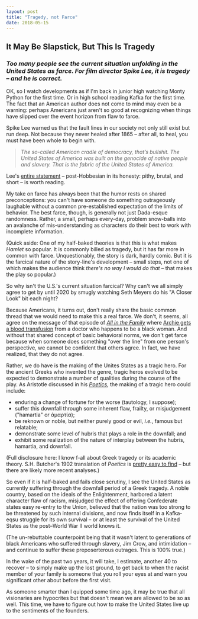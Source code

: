 ```yaml
---
layout: post
title: "Tragedy, not Farce"
date: 2018-05-15
---
```


<h2>
It May Be Slapstick, But This Is Tragedy
</h2>
<h3>
<em>Too many people see the current situation unfolding in the United States as farce. For film director Spike Lee, it is tragedy – and he is correct.</em>
</h3>
<p>
OK, so I watch developments as if I'm back in junior high watching Monty Python for the first time. Or in high school reading Kafka for the first time. The fact that an American author does not come to mind may even be a warning: perhaps Americans just aren't so good at recognizing when things have slipped over the event horizon from flaw to farce.
</p>
<p>
Spike Lee warned us that the fault lines in our society not only still exist but run deep. Not because they never healed after 1865 – after all, to heal, you must have been whole to begin with.
</p>
<blockquote>
<em>
  The so-called American cradle of democracy, that’s bullshit. The United States of America was built on the genocide of native people and slavery. That is the fabric of the United States of America.
  </em>
</blockquote>
<p>
Lee's <a href="http://www.vulture.com/2018/05/read-it-spike-lee-and-his-anti-trump-speech-at-cannes.html">entire statement</a> – post-Hobbesian in its honesty: pithy, brutal, and short – is worth reading.
</p>
<p>
My take on farce has always been that the humor rests on shared preconceptions: you can't have someone do something outrageously laughable without a common pre-established expectation of the limits of behavior. The best farce, though, is generally not just Dada-esque randomness. Rather, a small, perhaps every-day, problem snow-balls into an avalanche of mis-understanding as characters do their best to work with incomplete information.
</p>
<p>
(Quick aside: One of my half-baked theories is that this is what makes <em>Hamlet</em> so popular. It is commonly billed as tragedy, but it has far more in common with farce. Unquestionably, the story is dark, hardly comic. But it is the farcical nature of the story-line's development – small steps, not one of which makes the audience think <em>there's no way I would do that</em> – that makes the play so popular.)
</p>
<p>
So why isn't the U.S.'s current situation farcical? Why can't we all simply agree to get by until 2020 by smugly watching Seth Meyers do his "A Closer Look" bit each night? 
</p>
<p>
Because Americans, it turns out, don't really share the basic common thread that we would need to make this a real farce. We don't, it seems, all agree on the message of that episode of <a href="https://www.imdb.com/title/tt0066626/"><em>All in the Family</em></a> where <a href="https://www.youtube.com/watch?v=Cfocap0Wyac">Archie gets a blood transfusion</a> from a doctor who happens to be a black woman. And without that shared concept of basic behavioral norms, we don't get farce because when someone does something "over the line" from one person's perspective, we cannot be confident that others agree. In fact, we have realized, that they do not agree.
</p>
<p>
Rather, we do have is the making of the Unites States as a tragic hero. For the ancient Greeks who invented the genre, tragic heros evolved to be expected to demonstrate a number of qualities during the course of the play. As Aristotle discussed in his <a href="https://en.wikipedia.org/wiki/Poetics_(Aristotle)"><em>Poetics</em></a>, the making of a tragic hero could include:
</p>
<ul>
  <li>enduring a change of fortune for the worse (tautology, I suppose);</li>
  <li>suffer this downfall through some inherent flaw, frailty, or misjudgement ("hamartia" or ἁμαρτία);</li>
  <li>be reknown or noble, but neither purely good or evil, <em>i.e.</em>, famous but relatable;</li>
  <li>demonstrate some level of hubris that plays a role in the downfall; and</li>
  <li>exhibit some realization of the nature of interplay between the hubris, hamartia, and downfall.</li>  
</ul>
<p>
  (Full disclosure here: I know f-all about Greek tragedy or its academic theory. S.H. Butcher's 1902 translation of <em>Poetics</em> is <a href="https://www.stmarys-ca.edu/sites/default/files/attachments/files/Poetics.pdf">pretty easy to find</a> – but there are likely more recent analyses.)
</p>
<p>
  So even if it is half-baked and fails close scrutiny, I see the United States as currently suffering through the downfall period of a Greek tragedy. A noble country, based on the ideals of the Enlightenment, harbored a latent character flaw of racism, misjudged the effect of offering Confederate states easy re-entry to the Union, believed that the nation was too strong to be threatened by such internal divisions, and now finds itself in a Kafka-eqsu struggle for its own survival – or at least the survival of the United States as the post–World War II world knows it.
</p>
<p>  
  (The un-rebuttable counterpoint being that it wasn't latent to generations of black Americans who suffered through slavery, Jim Crow, and intimidation – and continue to suffer these preposerterous outrages.  This is 100% true.)
</p>
<p>
In the wake of the past two years, it will take, I estimate, another 40 to recover – to simply make up the lost ground, to get back to when the racist member of your family is someone that you roll your eyes at and warn you significant other about before the first visit.
</p>
<p>
As someone smarter than I quipped some time ago, it may be true that all visionaries are hypocrites but that doesn't mean we are allowed to be so as well. This time, we have to figure out how to make the United States live up to the sentiments of the founders.
</p>
